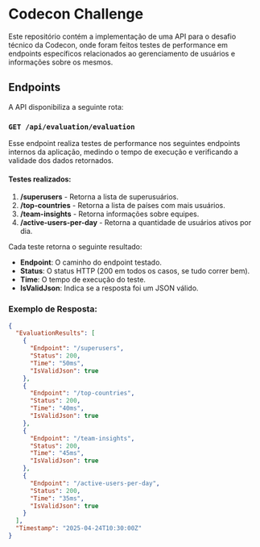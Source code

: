 # Codecon Challenge

Este repositório contém a implementação de uma API para o desafio técnico da Codecon, onde foram feitos testes de performance em endpoints específicos relacionados ao gerenciamento de usuários e informações sobre os mesmos.

## Endpoints

A API disponibiliza a seguinte rota:

### `GET /api/evaluation/evaluation`

Esse endpoint realiza testes de performance nos seguintes endpoints internos da aplicação, medindo o tempo de execução e verificando a validade dos dados retornados.

#### Testes realizados:
1. **/superusers** - Retorna a lista de superusuários.
2. **/top-countries** - Retorna a lista de países com mais usuários.
3. **/team-insights** - Retorna informações sobre equipes.
4. **/active-users-per-day** - Retorna a quantidade de usuários ativos por dia.

Cada teste retorna o seguinte resultado:
- **Endpoint**: O caminho do endpoint testado.
- **Status**: O status HTTP (200 em todos os casos, se tudo correr bem).
- **Time**: O tempo de execução do teste.
- **IsValidJson**: Indica se a resposta foi um JSON válido.

### Exemplo de Resposta:

```json
{
  "EvaluationResults": [
    {
      "Endpoint": "/superusers",
      "Status": 200,
      "Time": "50ms",
      "IsValidJson": true
    },
    {
      "Endpoint": "/top-countries",
      "Status": 200,
      "Time": "40ms",
      "IsValidJson": true
    },
    {
      "Endpoint": "/team-insights",
      "Status": 200,
      "Time": "45ms",
      "IsValidJson": true
    },
    {
      "Endpoint": "/active-users-per-day",
      "Status": 200,
      "Time": "35ms",
      "IsValidJson": true
    }
  ],
  "Timestamp": "2025-04-24T10:30:00Z"
}
